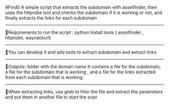 #Find0 A simple script that extracts the subdomain with assetfinder, then uses the httprobe tool and checks the subdomain 
if it is working or not, and finally extracts the links for each subdomain
*******************************
🔴Requirements to run the script : 
python
Install tools ( assetfinder , httprobe, waynackurl)
********************************
🔴You can develop it and add tools to extract subdomain and extract links
*********************************
🔴Outputs:
folder with the domain name
It contains a file for the subdomain, a file for the subdomain that is working , and a file for the links extracted from each subdomain that is working.
**********************************
🔴When extracting links, use greb to filter the file and extract the parameters and put them in another file to start the scan
